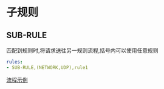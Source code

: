# 子规则

## SUB-RULE

匹配到规则时,将请求送往另一规则流程,括号内可以使用任意规则

```yaml
rules:
- SUB-RULE,(NETWORK,UDP),rule1
```

[流程示例](../sub-rules.md)
